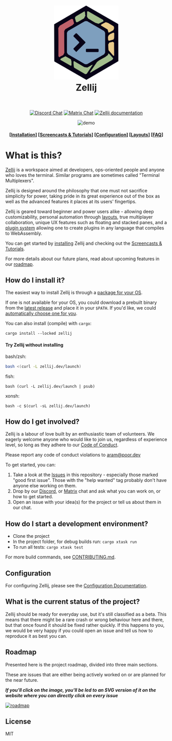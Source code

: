 <h1 align="center">
  <br>
  <img src="https://raw.githubusercontent.com/zellij-org/zellij/main/assets/logo.png" alt="logo" width="200">
  <br>
  Zellij
  <br>
  <br>
</h1>

<p align="center">
  <a href="https://discord.gg/CrUAFH3"><img alt="Discord Chat" src="https://img.shields.io/discord/771367133715628073?color=5865F2&label=discord&style=flat-square"></a>
  <a href="https://matrix.to/#/#zellij_general:matrix.org"><img alt="Matrix Chat" src="https://img.shields.io/matrix/zellij_general:matrix.org?color=1d7e64&label=matrix%20chat&style=flat-square&logo=matrix"></a>
  <a href="https://zellij.dev/documentation/"><img alt="Zellij documentation" src="https://img.shields.io/badge/zellij-documentation-fc0060?style=flat-square"></a>
</p>

<p align="center">
  <img src="https://raw.githubusercontent.com/zellij-org/zellij/main/assets/demo.gif" alt="demo">
</p>

<h4 align="center">
  [<a href="https://zellij.dev/documentation/installation">Installation</a>]
  [<a href="https://zellij.dev/screencasts/">Screencasts & Tutorials</a>]
  [<a href="https://zellij.dev/documentation/configuration">Configuration</a>]
  [<a href="https://zellij.dev/documentation/layouts">Layouts</a>]
  [<a href="https://zellij.dev/documentation/faq">FAQ</a>]
</h4>

# What is this?

[Zellij](https://en.wikipedia.org/wiki/Zellij) is a workspace aimed at developers, ops-oriented people and anyone who loves the terminal. Similar programs are sometimes called "Terminal Multiplexers".

Zellij is designed around the philosophy that one must not sacrifice simplicity for power, taking pride in its great experience out of the box as well as the advanced features it places at its users' fingertips.

Zellij is geared toward beginner and power users alike - allowing deep customizability, personal automation through [layouts](https://zellij.dev/documentation/layouts.html), true multiplayer collaboration, unique UX features such as floating and stacked panes, and a [plugin system](https://zellij.dev/documentation/plugins.html) allowing one to create plugins in any language that compiles to WebAssembly.

You can get started by [installing](https://zellij.dev/documentation/installation.html) Zellij and checking out the [Screencasts & Tutorials](https://zellij.dev/screencasts/).

For more details about our future plans, read about upcoming features in our [roadmap](#roadmap).

## How do I install it?

The easiest way to install Zellij is through a [package for your OS](./docs/THIRD_PARTY_INSTALL.md).

If one is not available for your OS, you could download a prebuilt binary from the [latest release](https://github.com/zellij-org/zellij/releases/latest) and place it in your `$PATH`. If you'd like, we could [automatically choose one for you](#try-zellij-without-installing).

You can also install (compile) with `cargo`:

```
cargo install --locked zellij
```

#### Try Zellij without installing

bash/zsh:
```bash
bash <(curl -L zellij.dev/launch)
```
fish:
```fish
bash (curl -L zellij.dev/launch | psub)
```
xonsh:
```xsh
bash -c $(curl -sL zellij.dev/launch)
```

## How do I get involved?

Zellij is a labour of love built by an enthusiastic team of volunteers. We eagerly welcome anyone who would like to join us, regardless of experience level, so long as they adhere to our [Code of Conduct](CODE_OF_CONDUCT.md).

Please report any code of conduct violations to [aram@poor.dev](mailto:aram@poor.dev)

To get started, you can:
1. Take a look at the [Issues](https://github.com/zellij-org/zellij/issues) in this repository - especially those marked "good first issue". Those with the "help wanted" tag probably don't have anyone else working on them.
2. Drop by our [Discord](https://discord.gg/CrUAFH3), or [Matrix](https://matrix.to/#/#zellij_general:matrix.org) chat and ask what you can work on, or how to get started.
3. Open an issue with your idea(s) for the project or tell us about them in our chat.

## How do I start a development environment?

* Clone the project
* In the project folder, for debug builds run: `cargo xtask run`
* To run all tests: `cargo xtask test`

For more build commands, see [CONTRIBUTING.md](CONTRIBUTING.md).

## Configuration
For configuring Zellij, please see the [Configuration Documentation](https://zellij.dev/documentation/configuration.html).

## What is the current status of the project?

Zellij should be ready for everyday use, but it's still classified as a beta. This means that there might be a rare crash or wrong behaviour here and there, but that once found it should be fixed rather quickly. If this happens to you, we would be very happy if you could open an issue and tell us how to reproduce it as best you can.

## Roadmap
Presented here is the project roadmap, divided into three main sections.

These are issues that are either being actively worked on or are planned for the near future.

***If you'll click on the image, you'll be led to an SVG version of it on the website where you can directly click on every issue***

[![roadmap](https://user-images.githubusercontent.com/795598/168313474-f6cb9754-77ea-4ce3-bc84-8840f2eadd75.png)](https://zellij.dev/roadmap)

## License

MIT
